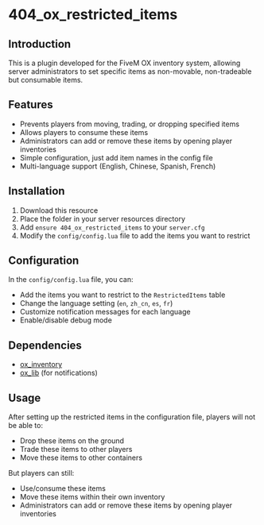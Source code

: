 # 404_ox_restricted_items

## Introduction
This is a plugin developed for the FiveM OX inventory system, allowing server administrators to set specific items as non-movable, non-tradeable but consumable items.

## Features
- Prevents players from moving, trading, or dropping specified items
- Allows players to consume these items
- Administrators can add or remove these items by opening player inventories
- Simple configuration, just add item names in the config file
- Multi-language support (English, Chinese, Spanish, French)

## Installation
1. Download this resource
2. Place the folder in your server resources directory
3. Add `ensure 404_ox_restricted_items` to your `server.cfg`
4. Modify the `config/config.lua` file to add the items you want to restrict

## Configuration
In the `config/config.lua` file, you can:
- Add the items you want to restrict to the `RestrictedItems` table
- Change the language setting (`en`, `zh_cn`, `es`, `fr`)
- Customize notification messages for each language
- Enable/disable debug mode

## Dependencies
- [ox_inventory](https://github.com/overextended/ox_inventory)
- [ox_lib](https://github.com/overextended/ox_lib) (for notifications)

## Usage
After setting up the restricted items in the configuration file, players will not be able to:
- Drop these items on the ground
- Trade these items to other players
- Move these items to other containers

But players can still:
- Use/consume these items
- Move these items within their own inventory
- Administrators can add or remove these items by opening player inventories 
